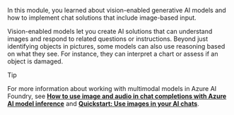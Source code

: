 In this module, you learned about vision-enabled generative AI models and how to implement chat solutions that include image-based input.

Vision-enabled models let you create AI solutions that can understand images and respond to related questions or instructions. Beyond just identifying objects in pictures, some models can also use reasoning based on what they see. For instance, they can interpret a chart or assess if an object is damaged.

> [!TIP]
> For more information about working with multimodal models in Azure AI Foundry, see **[How to use image and audio in chat completions with Azure AI model inference](/azure/ai-foundry/model-inference/how-to/use-chat-multi-modal)** and **[Quickstart: Use images in your AI chats](/azure/ai-services/openai/gpt-v-quickstart)**.
